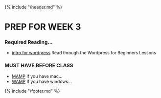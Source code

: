 {% include "/header.md" %}

#  PREP FOR WEEK 3 

### Required Reading...
* [intro for wordpress](https://codex.wordpress.org/WordPress_Lessons) Read through the Wordpress for Beginners Lessons

### MUST HAVE BEFORE CLASS
* [MAMP](https://www.mamp.info/en/) If you have mac...
* [WAMP](http://www.wampserver.com/en/) If you have windows...



{% include "/footer.md" %}
